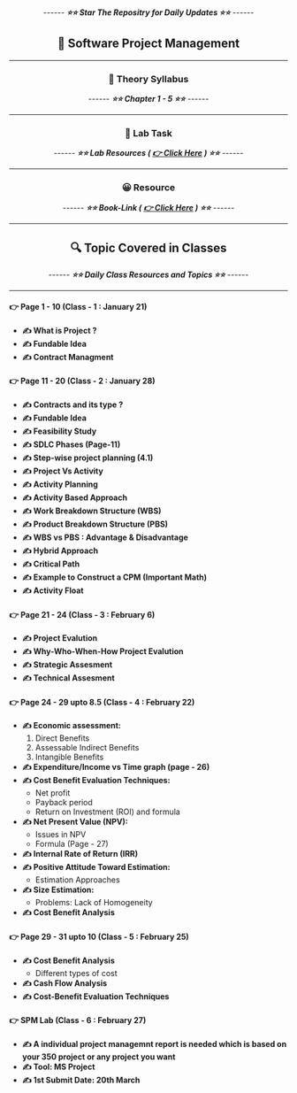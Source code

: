 <div align = "center">

_------ **⭐⭐ Star The Repositry for Daily Updates ⭐⭐** ------_

## 🍂 Software Project Management

</div>

<hr>

<div align = "center">

### 🍂 Theory Syllabus

_------ **⭐⭐ Chapter 1 - 5 ⭐⭐** ------_

<hr>

</div>

<div align = "center">

### 🎅 Lab Task

_------ **⭐⭐ Lab Resources ( [ 👉 Click Here](./Lab%20Resources/) ) ⭐⭐** ------_

<hr>

</div>

<div align = "center">

### 😀 Resource

_------ **⭐⭐ Book-Link ( [ 👉 Click Here](./Book/SPM.pdf) ) ⭐⭐** ------_

<hr>

</div>

<div align = "center">

## 🔍 Topic Covered in Classes

_------ **⭐⭐ Daily Class Resources and Topics ⭐⭐** ------_

<hr>

</div>

#### 👉 Page 1 - 10 (Class - 1 : January 21)

- **✍️ What is Project ?**
- **✍️ Fundable Idea**
- **✍️ Contract Managment**

#### 👉 Page 11 - 20 (Class - 2 : January 28)

- **✍️ Contracts and its type ?**
- **✍️ Fundable Idea**
- **✍️ Feasibility Study**
- **✍️ SDLC Phases (Page-11)**
- **✍️ Step-wise project planning (4.1)**
- **✍️ Project Vs Activity**
- **✍️ Activity Planning**
- **✍️ Activity Based Approach**
- **✍️ Work Breakdown Structure (WBS)**
- **✍️ Product Breakdown Structure (PBS)**
- **✍️ WBS vs PBS : Advantage & Disadvantage**
- **✍️ Hybrid Approach**
- **✍️ Critical Path**
- **✍️ Example to Construct a CPM (Important Math)**
- **✍️ Activity Float**

#### 👉 Page 21 - 24 (Class - 3 : February 6)

- **✍️ Project Evalution**
- **✍️ Why-Who-When-How Project Evalution**
- **✍️ Strategic Assesment**
- **✍️ Technical Assesment**

#### 👉 Page 24 - 29 upto 8.5 (Class - 4 : February 22)

- **✍️ Economic assessment:**
   1) Direct Benefits
   2) Assessable Indirect Benefits
   3) Intangible Benefits
- **✍️ Expenditure/Income vs Time graph (page - 26)**
- **✍️ Cost Benefit Evaluation Techniques:**
    - Net profit
    - Payback period
    - Return on Investment (ROI) and formula
- **✍️ Net Present Value (NPV):**
    - Issues in NPV
    - Formula (Page - 27)
- **✍️ Internal Rate of Return (IRR)**
- **✍️ Positive Attitude Toward Estimation:**
    - Estimation Approaches
- **✍️ Size Estimation:**
    - Problems: Lack of Homogeneity
- **✍️ Cost Benefit Analysis**

#### 👉 Page 29 - 31 upto 10 (Class - 5 : February 25)
- **✍️ Cost Benefit Analysis**
    - Different types of cost
- **✍️ Cash Flow Analysis**
- **✍️ Cost-Benefit Evaluation Techniques**

#### 👉 SPM Lab (Class - 6 : February 27)
- **✍️ A individual project managemnt report is needed which is based on your 350 project or any project you want**
- **✍️ Tool: MS Project**
- **✍️ 1st Submit Date: 20th March**
